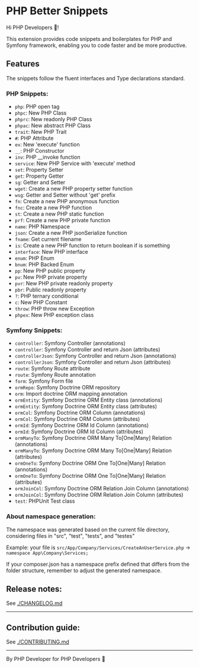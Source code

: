 # PHP Better Snippets

Hi PHP Developers 👋!

This extension provides code snippets and boilerplates for PHP and Symfony framework, enabling you to code faster and be more productive.

## Features

The snippets follow the fluent interfaces and Type declarations standard.

### PHP Snippets:

 - `php`: PHP open tag
 - `phpc`: New PHP Class
 - `phprc`: New readonly PHP Class
 - `phpac`: New abstract PHP Class
 - `trait`: New PHP Trait
 - `#`: PHP Attribute
 - `ex`: New 'execute' function
 - `__`: PHP Constructor
 - `inv`: PHP __invoke function
 - `service`: New PHP Service with 'execute' method
 - `set`: Property Setter
 - `get`: Property Getter
 - `sg`: Getter and Setter
 - `wget`: Create a new PHP property setter function
 - `wsg`: Getter and Setter without 'get' prefix
 - `fn`: Create a new PHP anonymous function
 - `fnc`: Create a new PHP function
 - `st`: Create a new PHP static function
 - `prf`: Create a new PHP private function
 - `name`: PHP Namespace
 - `json`: Create a new PHP jsonSerialize function
 - `fname`: Get current filename
 - `is`: Create a new PHP function to return boolean if is something
 - `interface`: New PHP interface
 - `enum`: PHP Enum
 - `bnum`: PHP Backed Enum
 - `pp`: New PHP public property
 - `pv`: New PHP private property
 - `pvr`: New PHP private readonly property
 - `pbr`: Public readonly property
 - `?`: PHP ternary conditional
 - `c`: New PHP Constant
 - `throw`: PHP throw new Exception
 - `phpex`: New PHP exception class

### Symfony Snippets:

 - `controller`: Symfony Controller (annotations)
 - `controller`: Symfony Controller and return Json (attributes)
 - `controllerJson`: Symfony Controller and return Json (annotations)
 - `controllerJson`: Symfony Controller and return Json (attributes)
 - `route`: Symfony Route attribute
 - `route`: Symfony Route annotation
 - `form`: Symfony Form file
 - `ormRepo`: Symfony Doctrine ORM repository
 - `orm`: Import doctrine ORM mapping annotation
 - `ormEntity`: Symfony Doctrine ORM Entity class (annotations)
 - `ormEntity`: Symfony Doctrine ORM Entity class (attributes)
 - `ormCol`: Symfony Doctrine ORM Column (annotations)
 - `ormCol`: Symfony Doctrine ORM Column (attributes)
 - `ormId`: Symfony Doctrine ORM Id Column (annotations)
 - `ormId`: Symfony Doctrine ORM Id Column (attributes)
 - `ormManyTo`: Symfony Doctrine ORM Many To[One|Many] Relation (annotations)
 - `ormManyTo`: Symfony Doctrine ORM Many To[One|Many] Relation (attributes)
 - `ormOneTo`: Symfony Doctrine ORM One To[One|Many] Relation (annotations)
 - `ormOneTo`: Symfony Doctrine ORM One To[One|Many] Relation (attributes)
 - `ormJoinCol`: Symfony Doctrine ORM Relation Join Column (annotations)
 - `ormJoinCol`: Symfony Doctrine ORM Relation Join Column (attributes)
 - `test`: PHPUnit Test class

### About namespace generation:

The namespace was generated based on the current file directory, considering files in "src", "test", "tests", and "testes"

Example:
  your file is `src/App/Company/Services/CreateAnUserService.php` -> `namespace App\Company\Services;`
  
If your composer.json has a namespace prefix defined that differs from the folder structure, remember to adjust the generated namespace.

## Release notes:
See [./CHANGELOG.md](./CHANGELOG.md)

---

## Contribution guide:
See [./CONTRIBUTING.md](./CONTRIBUTING.md)

---

By PHP Developer for PHP Developers 🐘
